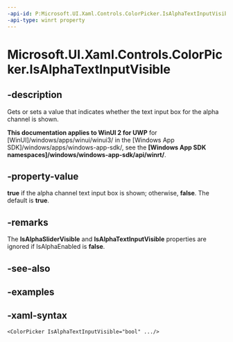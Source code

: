 ```yaml
---
-api-id: P:Microsoft.UI.Xaml.Controls.ColorPicker.IsAlphaTextInputVisible
-api-type: winrt property
---
```

<!-- Property syntax.
public bool IsAlphaTextInputVisible { get;  set; }
-->

# Microsoft.UI.Xaml.Controls.ColorPicker.IsAlphaTextInputVisible


## -description

Gets or sets a value that indicates whether the text input box for the alpha channel is shown.


**This documentation applies to WinUI 2 for UWP** for [WinUI]/windows/apps/winui/winui3/ in the [Windows App SDK]/windows/apps/windows-app-sdk/, see the **[Windows App SDK namespaces]/windows/windows-app-sdk/api/winrt/**.

## -property-value

**true** if the alpha channel text input box is shown; otherwise, **false**. The default is **true**.


## -remarks

The **IsAlphaSliderVisible** and **IsAlphaTextInputVisible** properties are ignored if IsAlphaEnabled is **false**.


## -see-also


## -examples


## -xaml-syntax

```xaml
<ColorPicker IsAlphaTextInputVisible="bool" .../>
```


